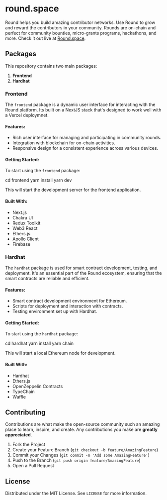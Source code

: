 
# round.space

Round helps you build amazing contributor networks. Use Round to grow and reward the contributors in your community. Rounds are on-chain and perfect for community bounties, micro-grants programs, hackathons, and more. Check it out live at [Round.space](https://www.round.space).

## Packages

This repository contains two main packages:

1. **Frontend**
2. **Hardhat**

### Frontend

The `frontend` package is a dynamic user interface for interacting with the Round platform. Its built on a NextJS stack that's designed to work well with a Vercel deploymnet.

#### Features:

- Rich user interface for managing and participating in community rounds.
- Integration with blockchain for on-chain activities.
- Responsive design for a consistent experience across various devices.

#### Getting Started:

To start using the `frontend` package:


cd frontend
yarn install
yarn dev


This will start the development server for the frontend application.

#### Built With:

- Next.js
- Chakra UI
- Redux Toolkit
- Web3 React
- Ethers.js
- Apollo Client
- Firebase

### Hardhat

The `hardhat` package is used for smart contract development, testing, and deployment. It's an essential part of the Round ecosystem, ensuring that the smart contracts are reliable and efficient.

#### Features:

- Smart contract development environment for Ethereum.
- Scripts for deployment and interaction with contracts.
- Testing environment set up with Hardhat.

#### Getting Started:

To start using the `hardhat` package:


cd hardhat
yarn install
yarn chain


This will start a local Ethereum node for development.

#### Built With:

- Hardhat
- Ethers.js
- OpenZeppelin Contracts
- TypeChain
- Waffle

## Contributing

Contributions are what make the open-source community such an amazing place to learn, inspire, and create. Any contributions you make are **greatly appreciated**.

1. Fork the Project
2. Create your Feature Branch (`git checkout -b feature/AmazingFeature`)
3. Commit your Changes (`git commit -m 'Add some AmazingFeature'`)
4. Push to the Branch (`git push origin feature/AmazingFeature`)
5. Open a Pull Request

## License

Distributed under the MIT License. See `LICENSE` for more information.

